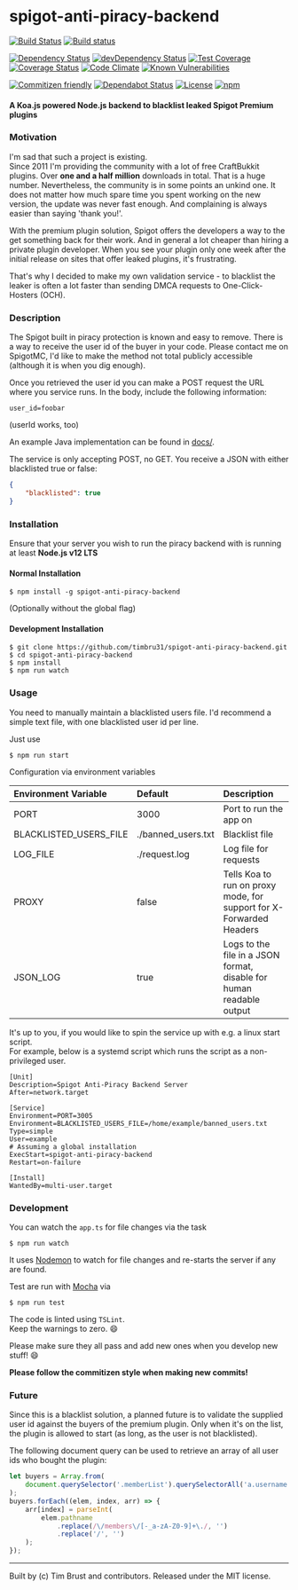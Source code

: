 # spigot-anti-piracy-backend

[![Build Status](https://travis-ci.org/timbru31/spigot-anti-piracy-backend.svg?branch=master)](https://travis-ci.org/timbru31/spigot-anti-piracy-backend)
[![Build status](https://ci.appveyor.com/api/projects/status/asl8iebx2n19kv4y?svg=true)](https://ci.appveyor.com/project/timbru31/spigot-anti-piracy-backend)

[![Dependency Status](https://david-dm.org/timbru31/spigot-anti-piracy-backend.svg)](https://david-dm.org/timbru31/spigot-anti-piracy-backend)
[![devDependency Status](https://david-dm.org/timbru31/spigot-anti-piracy-backend/dev-status.svg)](https://david-dm.org/timbru31/spigot-anti-piracy-backend#info=devDependencies)
[![Test Coverage](https://codeclimate.com/github/timbru31/spigot-anti-piracy-backend/badges/coverage.svg)](https://codeclimate.com/github/timbru31/spigot-anti-piracy-backend/coverage)
[![Coverage Status](https://coveralls.io/repos/github/timbru31/spigot-anti-piracy-backend/badge.svg?branch=master)](https://coveralls.io/github/timbru31/spigot-anti-piracy-backend?branch=master)
[![Code Climate](https://codeclimate.com/github/timbru31/spigot-anti-piracy-backend/badges/gpa.svg)](https://codeclimate.com/github/timbru31/spigot-anti-piracy-backend)
[![Known Vulnerabilities](https://snyk.io/test/github/timbru31/spigot-anti-piracy-backend/badge.svg)](https://snyk.io/test/github/timbru31/spigot-anti-piracy-backend)

[![Commitizen friendly](https://img.shields.io/badge/commitizen-friendly-brightgreen.svg)](https://commitizen.github.io/cz-cli/)
[![Dependabot Status](https://api.dependabot.com/badges/status?host=github&repo=timbru31/spigot-anti-piracy-backend)](https://dependabot.com)
[![License](https://img.shields.io/badge/License-MIT-blue.svg)](LICENSE)
[![npm](https://img.shields.io/npm/v/spigot-anti-piracy-backend.svg)](https://www.npmjs.com/package/spigot-anti-piracy-backend)

#### A Koa.js powered Node.js backend to blacklist leaked Spigot Premium plugins

### Motivation

I'm sad that such a project is existing.  
Since 2011 I'm providing the community with a lot of free CraftBukkit plugins.
Over **one and a half million** downloads in total. That is a huge number.
Nevertheless, the community is in some points an unkind one.
It does not matter how much spare time you spent working on the new version, the update was never fast enough. And complaining is always easier than saying 'thank you!'.

With the premium plugin solution, Spigot offers the developers a way to the get something back for their work.
And in general a lot cheaper than hiring a private plugin developer.
When you see your plugin only one week after the initial release on sites that offer leaked plugins, it's frustrating.

That's why I decided to make my own validation service - to blacklist the leaker is often a lot faster than sending DMCA requests to One-Click-Hosters (OCH).

### Description

The Spigot built in piracy protection is known and easy to remove.
There is a way to receive the user id of the buyer in your code.
Please contact me on SpigotMC, I'd like to make the method not total publicly accessible (although it is when you dig enough).

Once you retrieved the user id you can make a POST request the URL where you service runs.
In the body, include the following information:

```
user_id=foobar
```

(userId works, too)

An example Java implementation can be found in [docs/](docs/).

The service is only accepting POST, no GET.
You receive a JSON with either blacklisted true or false:

```json
{
    "blacklisted": true
}
```

### Installation

Ensure that your server you wish to run the piracy backend with is running at least **Node.js v12 LTS**

#### Normal Installation

```shell
$ npm install -g spigot-anti-piracy-backend
```

(Optionally without the global flag)

#### Development Installation

```shell
$ git clone https://github.com/timbru31/spigot-anti-piracy-backend.git
$ cd spigot-anti-piracy-backend
$ npm install
$ npm run watch
```

### Usage

You need to manually maintain a blacklisted users file.
I'd recommend a simple text file, with one blacklisted user id per line.

Just use

```shell
$ npm run start
```

Configuration via environment variables

| Environment Variable   | Default            | Description                                                          |
| :--------------------- | :----------------- | :------------------------------------------------------------------- |
| PORT                   | 3000               | Port to run the app on                                               |
| BLACKLISTED_USERS_FILE | ./banned_users.txt | Blacklist file                                                       |
| LOG_FILE               | ./request.log      | Log file for requests                                                |
| PROXY                  | false              | Tells Koa to run on proxy mode, for support for X-Forwarded Headers  |
| JSON_LOG               | true               | Logs to the file in a JSON format, disable for human readable output |

It's up to you, if you would like to spin the service up with e.g. a linux start script.  
For example, below is a systemd script which runs the script as a non-privileged user.

```
[Unit]
Description=Spigot Anti-Piracy Backend Server
After=network.target

[Service]
Environment=PORT=3005
Environment=BLACKLISTED_USERS_FILE=/home/example/banned_users.txt
Type=simple
User=example
# Assuming a global installation
ExecStart=spigot-anti-piracy-backend
Restart=on-failure

[Install]
WantedBy=multi-user.target
```

### Development

You can watch the `app.ts` for file changes via the task

```shell
$ npm run watch
```

It uses [Nodemon](https://nodemon.io) to watch for file changes and re-starts the server if any are found.

Test are run with [Mocha](https://mochajs.org) via

```shell
$ npm run test
```

The code is linted using `TSLint`.  
Keep the warnings to zero. :smile:

Please make sure they all pass and add new ones when you develop new stuff! :smile:

**Please follow the commitizen style when making new commits!**

### Future

Since this is a blacklist solution, a planned future is to validate the supplied user id against the buyers of the premium plugin.
Only when it's on the list, the plugin is allowed to start (as long, as the user is not blacklisted).

The following document query can be used to retrieve an array of all user ids who bought the plugin:

```js
let buyers = Array.from(
    document.querySelector('.memberList').querySelectorAll('a.username')
);
buyers.forEach((elem, index, arr) => {
    arr[index] = parseInt(
        elem.pathname
            .replace(/\/members\/[-_a-zA-Z0-9]+\./, '')
            .replace('/', '')
    );
});
```

---

Built by (c) Tim Brust and contributors. Released under the MIT license.
